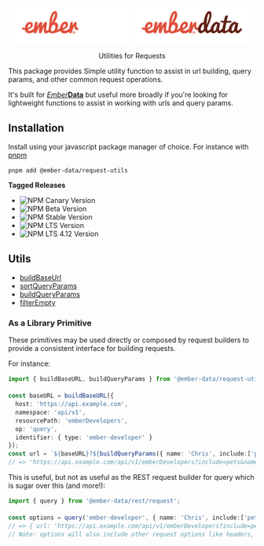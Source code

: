  <p align="center">
  <img
    class="project-logo"
    src="./ember-data-logo-dark.svg#gh-dark-mode-only"
    alt="EmberData RequestUtils"
    width="240px"
    title="EmberData RequestUtils"
    />
  <img
    class="project-logo"
    src="./ember-data-logo-light.svg#gh-light-mode-only"
    alt="EmberData RequestUtils"
    width="240px"
    title="EmberData RequestUtils"
    />
</p>

<p align="center">Utilities for Requests</p>

This package provides Simple utility function to assist in url building, query params, and other common request operations.

It's built for [*Ember***Data**](https://github.com/emberjs/data/) but useful more broadly if you're looking for lightweight functions to assist in working with urls and query params.

## Installation

Install using your javascript package manager of choice. For instance with [pnpm](https://pnpm.io/)

```no-highlight
pnpm add @ember-data/request-utils
```

**Tagged Releases**

- ![NPM Canary Version](https://img.shields.io/npm/v/%40ember-data/request-utils/canary?label=%40canary&color=FFBF00)
- ![NPM Beta Version](https://img.shields.io/npm/v/%40ember-data/request-utils/beta?label=%40beta&color=ff00ff)
- ![NPM Stable Version](https://img.shields.io/npm/v/%40ember-data/request-utils/latest?label=%40latest&color=90EE90)
- ![NPM LTS Version](https://img.shields.io/npm/v/%40ember-data/request-utils/lts?label=%40lts&color=0096FF)
- ![NPM LTS 4.12 Version](https://img.shields.io/npm/v/%40ember-data/request-utils/lts-4-12?label=%40lts-4-12&color=bbbbbb)


## Utils

- [buildBaseUrl]()
- [sortQueryParams]()
- [buildQueryParams]()
- [filterEmpty]()

### As a Library Primitive

These primitives may be used directly or composed by request builders to provide a consistent interface for building requests.

For instance:

```ts
import { buildBaseURL, buildQueryParams } from '@ember-data/request-utils';

const baseURL = buildBaseURL({
  host: 'https://api.example.com',
  namespace: 'api/v1',
  resourcePath: 'emberDevelopers',
  op: 'query',
  identifier: { type: 'ember-developer' }
});
const url = `${baseURL}?${buildQueryParams({ name: 'Chris', include:['pets'] })}`;
// => 'https://api.example.com/api/v1/emberDevelopers?include=pets&name=Chris'
```

This is useful, but not as useful as the REST request builder for query which is sugar over this (and more!):

```ts
import { query } from '@ember-data/rest/request';

const options = query('ember-developer', { name: 'Chris', include:['pets'] });
// => { url: 'https://api.example.com/api/v1/emberDevelopers?include=pets&name=Chris' }
// Note: options will also include other request options like headers, method, etc.
```
